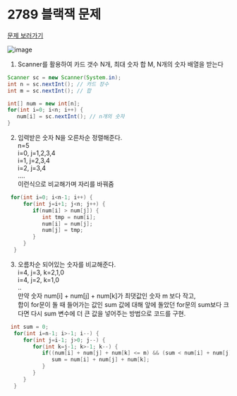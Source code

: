 # 2789 블랙잭 문제

[문제 보러가기](https://www.acmicpc.net/problem/2798)

![image](https://user-images.githubusercontent.com/48474613/132515201-4902a904-c825-4d28-a0f6-bb2e777f6817.png)


1. Scanner를 활용하여 카드 갯수 N개, 최대 숫자 합 M, N개의 숫자 배열을 받는다  
```java
Scanner sc = new Scanner(System.in);
int n = sc.nextInt(); // 카드 장수
int m = sc.nextInt(); // 합

int[] num = new int[n];
for(int i=0; i<n; i++) {
   num[i] = sc.nextInt(); // n개의 숫자
}
```

2. 입력받은 숫자 N을 오른차순 정렬해준다.  
n=5  
i=0, j=1,2,3,4  
i=1, j=2,3,4  
i=2, j=3,4  
....  
이런식으로 비교해가며 자리를 바꿔줌  

``` java
 for(int i=0; i<n-1; i++) {
     for(int j=i+1; j<n; j++) {
        if(num[i] > num[j]) {
           int tmp = num[i];
           num[i] = num[j];
           num[j] = tmp;
        }
     }
  }
```

3. 오름차순 되어있는 숫자를 비교해준다.  
i=4, j=3, k=2,1,0  
i=4, j=2, k=1,0  
..  
만약 숫자 num[i] + num[j] + num[k]가 최댓값인 숫자 m 보다 작고,  
합이 for문이 돌 때 들어가는 값인 sum 값에 대해 앞에 돌았던 for문의 sum보다 크다면 다시 sum 변수에 더 큰 값을 넣어주는 방법으로 코드를 구현.

```java
 int sum = 0;
  for(int i=n-1; i>-1; i--) {
     for(int j=i-1; j>0; j--) {
        for(int k=j-1; k>-1; k--) {
           if((num[i] + num[j] + num[k] <= m) && (sum < num[i] + num[j] + num[k])) {
              sum = num[i] + num[j] + num[k];
           }
        }
     }
  }
```

